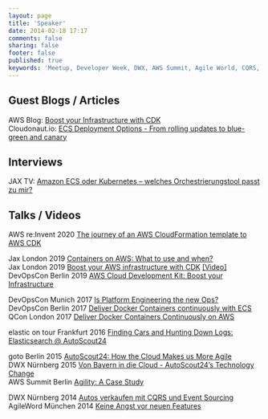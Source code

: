 ```yaml
---
layout: page
title: 'Speaker'
date: 2014-02-18 17:17
comments: false
sharing: false
footer: false
published: true
keywords: 'Meetup, Developer Week, DWX, AWS Summit, Agile World, CQRS, Event Sourcing, AutoScout24, Scout24, RIO'
---
```


## Guest Blogs / Articles

AWS Blog: [Boost your Infrastructure with CDK](https://aws.amazon.com/blogs/aws/boost-your-infrastructure-with-cdk/)  
Cloudonaut.io: [ECS Deployment Options - From rolling updates to blue-green and canary](https://cloudonaut.io/ecs-deployment-options/)  

## Interviews

JAX TV: [Amazon ECS oder Kubernetes – welches Orchestrierungstool passt zu mir?](https://www.youtube.com/watch?v=RcYD5smvdQA)

## Talks / Videos

AWS re:Invent 2020 [The journey of an AWS CloudFormation template to AWS CDK](https://virtual.awsevents.com/media/1_w1334jnq)

Jax London 2019 [Containers on AWS: What to use and when?](https://devops.jaxlondon.com/docker-kubernetes/containers-on-aws-what-to-use-and-when/)  
Jax London 2019 [Boost your AWS infrastructure with CDK](https://devops.jaxlondon.com/cloud-platforms/boost-your-aws-infrastructure/) [[Video]](https://www.youtube.com/watch?v=a00oRzbOfqo)  
DevOpsCon Berlin 2019 [AWS Cloud Development Kit: Boost your Infrastructure](https://devopscon.io/cloud-platforms-serverless/aws-cloud-development-kit-boost-your-infrastructure/)

DevOpsCon Munich 2017 [Is Platform Engineering the new Ops?](https://devopscon.io/business-company-culture/is-platform-engineering-the-new-ops/)  
DevOpsCon Berlin 2017 [Deliver Docker Containers continuously with ECS](https://devopscon.io/kubernetes-ecosystem/deliver-docker-containers-continuously-with-ecs/)  
QCon London 2017 [Deliver Docker Containers Continuously on AWS](https://www.infoq.com/presentations/docker-ecs-aws/)

elastic on tour Frankfurt 2016 [Finding Cars and Hunting Down Logs: Elasticsearch @ AutoScout24](https://www.elastic.co/elasticon/tour/2016/frankfurt-en)

goto Berlin 2015 [AutoScout24: How the Cloud Makes us More Agile](http://gotocon.com/berlin-2015/presentation/AutoScout24:%20How%20the%20Cloud%20Makes%20us%20More%20Agile)  
DWX Nürnberg 2015 [Von Bayern in die Cloud - AutoScout24’s Technology Change](http://www.developer-week.de/Programm/Veranstaltung/%28event%29/18452)  
AWS Summit Berlin [Agility: A Case Study](http://aws.amazon.com/summits/berlin/sessions/)

DWX Nürnberg 2014 [Autos verkaufen mit CQRS und Event Sourcing](http://www.developer-week.de/Programm/Veranstaltung/%28event%29/14271)  
AgileWord München 2014 [Keine Angst vor neuen Features](http://www.agileworld.de)

<!-- <iframe src="http://www.slideshare.net/slideshow/embed_code/55900826" width="476" height="400" frameborder="0" marginwidth="0" marginheight="0" scrolling="no"></iframe> -->
<!-- <iframe src="http://www.slideshare.net/slideshow/embed_code/36537693" width="476" height="400" frameborder="0" marginwidth="0" marginheight="0" scrolling="no"></iframe> -->
